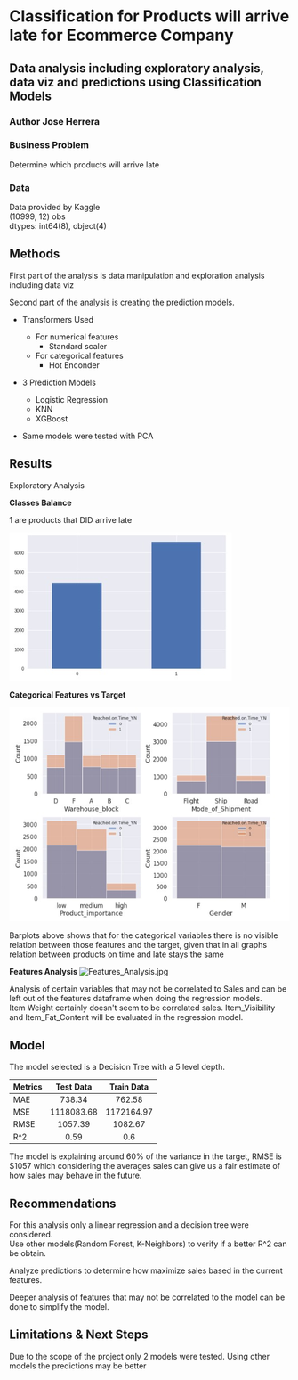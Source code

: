 # Classification for Products will arrive late for Ecommerce Company

## Data analysis including exploratory analysis, data viz and predictions using Classification Models

### Author Jose Herrera

### Business Problem

Determine which products will arrive late

### Data
Data provided by Kaggle  
(10999, 12) obs  
dtypes: int64(8), object(4)

## Methods

First part of the analysis is data manipulation and exploration analysis including data viz  

Second part of the analysis is creating the prediction models.  


* Transformers Used
  * For numerical features
    * Standard scaler
  * For categorical features
    * Hot Enconder


* 3 Prediction Models
  * Logistic Regression
  * KNN
  * XGBoost
* Same models were tested with PCA
 
 
## Results
Exploratory Analysis

**Classes Balance**

1 are products that DID arrive late

 ![Classes_Balance.jpg](Classes_Balance.jpg)
 
 **Categorical Features vs Target**
 
  ![Categorical_Variables.jpg](Categorical_Variables.jpg)
 
  Barplots above shows that for the categorical variables there is no visible relation between those features and the target, given that in all graphs relation between products on time and late stays the same
 
  **Features Analysis**
   ![Features_Analysis.jpg](Features_Analysis.jpg)
   
   Analysis of certain variables that may not be correlated to Sales and can be left out of the features dataframe when doing the regression models.  
   Item Weight certainly doesn't seem to be correlated sales. Item_Visibility and Item_Fat_Content will be evaluated in the regression model.
  
## Model
The model selected is a Decision Tree with a 5 level depth.


|Metrics | Test Data | Train Data |
| ------------- |:-------------:|:-------------:|
| MAE      | 738.34     | 762.58     |
| MSE      | 1118083.68     | 1172164.97     |
| RMSE      | 1057.39    | 1082.67     |
| R^2      | 0.59     | 0.6     |

The model is explaining around 60% of the variance in the target, RMSE is $1057 which considering the averages sales can give us a fair estimate of how sales may behave in the future.


## Recommendations
For this analysis only a linear regression and a decision tree were considered.  
Use other models(Random Forest, K-Neighbors) to verify if a better R^2 can be obtain.  

Analyze predictions to determine how maximize sales based in the current features.  

Deeper analysis of features that may not be correlated to the model can be done to simplify the model.


## Limitations & Next Steps
Due to the scope of the project only 2 models were tested. Using other models the predictions may be better
